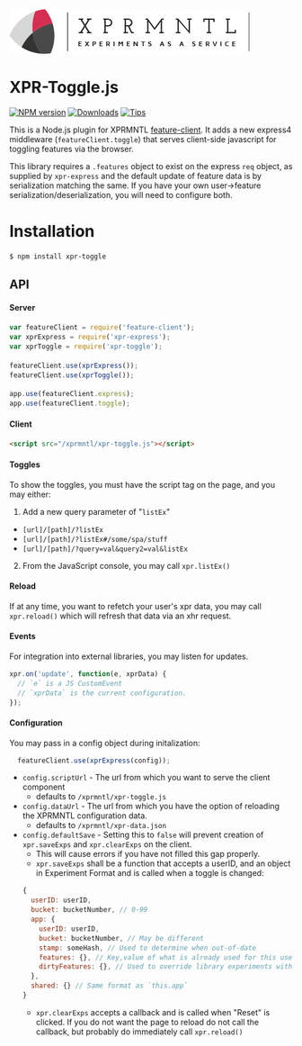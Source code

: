 [![XPRMNTL][logo-image]][logo-url]
# XPR-Toggle.js
[![NPM version][npm-image]][npm-url]
[![Downloads][downloads-image]][downloads-url]
[![Tips][gratipay-image]][gratipay-url]

This is a Node.js plugin for XPRMNTL [feature-client](https://github.com/XPRMNTL/feature-client.js).
It adds a new express4 middleware (`featureClient.toggle`) that serves client-side javascript for toggling features via the browser.

This library requires a `.features` object to exist on the express `req` object, as supplied by `xpr-express` and the default update of feature data is by serialization matching the same. If you have your own user->feature serialization/deserialization, you will need to configure both.

# Installation

```sh
$ npm install xpr-toggle
```

## API

#### Server

```js
var featureClient = require('feature-client');
var xprExpress = require('xpr-express');
var xprToggle = require('xpr-toggle');

featureClient.use(xprExpress());
featureClient.use(xprToggle());

app.use(featureClient.express);
app.use(featureClient.toggle);
```

#### Client
```html
<script src="/xprmntl/xpr-toggle.js"></script>
```


#### Toggles
To show the toggles, you must have the script tag on the page, and you may either:

1. Add a new query parameter of "`listEx`"
  - `[url]/[path]/?listEx`
  - `[url]/[path]/?listEx#/some/spa/stuff`
  - `[url]/[path]/?query=val&query2=val&listEx`
2. From the JavaScript console, you may call `xpr.listEx()`

#### Reload
If at any time, you want to refetch your user's xpr data, you may call `xpr.reload()` which will
refresh that data via an xhr request.

#### Events
For integration into external libraries, you may listen for updates.
```js
xpr.on('update', function(e, xprData) {
  // `e` is a JS CustomEvent
  // `xprData` is the current configuration.
});
```

#### Configuration

You may pass in a config object during initalization:

```js
  featureClient.use(xprExpress(config));
```

  - `config.scriptUrl` - The url from which you want to serve the client component
    - defaults to `/xprmntl/xpr-toggle.js`
  - `config.dataUrl` - The url from which you have the option of reloading the XPRMNTL configuration data.
    - defaults to `/xprmntl/xpr-data.json`
  - `config.defaultSave` - Setting this to `false` will prevent creation of `xpr.saveExps` and `xpr.clearExps` on the client.
    - This will cause errors if you have not filled this gap properly.
    - `xpr.saveExps` shall be a function that accepts a userID, and an object in Experiment Format and is called when a toggle is changed:
    ```js
    {
      userID: userID,
      bucket: bucketNumber, // 0-99
      app: {
        userID: userID,
        bucket: bucketNumber, // May be different
        stamp: someHash, // Used to determine when out-of-date
        features: {}, // Key,value of what is already used for this user
        dirtyFeatures: {}, // Used to override library experiments with `this.features`
      },
      shared: {} // Same format as `this.app`
    }
    ```
    - `xpr.clearExps` accepts a callback and is called when "Reset" is clicked. If you do not want the page to reload do not call the callback, but probably do immediately call `xpr.reload()`

[logo-image]: https://raw.githubusercontent.com/XPRMNTL/XPRMNTL.github.io/master/images/ghLogo.png
[logo-url]: https://github.com/XPRMNTL/XPRMNTL.github.io
[npm-image]: https://img.shields.io/npm/v/xpr-toggle.svg
[npm-url]: https://www.npmjs.org/package/xpr-toggle
[downloads-image]: https://img.shields.io/npm/dm/xpr-toggle.svg
[downloads-url]: https://www.npmjs.org/package/xpr-toggle
[gratipay-image]: https://img.shields.io/gratipay/dncrews.svg
[gratipay-url]: https://www.gratipay.com/dncrews/

